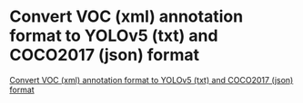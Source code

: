 # Convert VOC (xml) annotation format to YOLOv5 (txt) and COCO2017 (json) format
[Convert VOC (xml) annotation format to YOLOv5 (txt) and COCO2017 (json) format](https://aiwithcloud.com/2022/09/15/convert_voc_xml_annotation_format_to_yolov5_txt_and_coco2017_json_format/)